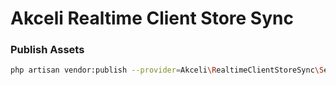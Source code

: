 # Akceli Realtime Client Store Sync

### Publish Assets
```bash
php artisan vendor:publish --provider=Akceli\RealtimeClientStoreSync\ServiceProvider

```